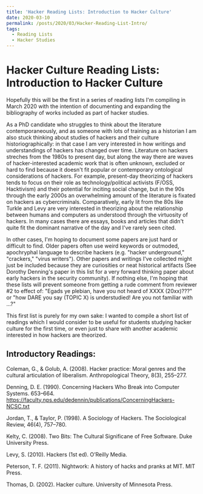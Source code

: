 ```yaml
---
title: 'Hacker Reading Lists: Introduction to Hacker Culture'
date: 2020-03-10
permalink: /posts/2020/03/Hacker-Reading-List-Intro/
tags:
  - Reading Lists
  - Hacker Studies
---
```


Hacker Culture Reading Lists: Introduction to Hacker Culture
======
Hopefully this will be the first in a series of reading lists I'm compiling in March 2020 with the intention of documenting and expanding the bibliography of works included as part of hacker studies. 

As a PhD candidate who struggles to think about the literature contemporaneously, and as someone with lots of training as a historian I am also stuck thinking about studies of hackers and their culture historiographically: in that case I am very interested in how writings and understandings of hackers has changed over time. Literature on hackers streches from the 1980s to present day, but along the way there are waves of hacker-interested academic work that is often unknown, excluded or hard to find because it doesn't fit popular or contemporary ontological considerations of hackers. For example, present-day theorizing of hackers tends to focus on their role as technology/political activists (F/OSS, Hacktivism) and their potential for inciting social change, but in the 90s through the early 2000s an overwhelming amount of the literature is fixated on hackers as cybercriminals. Comparatively, early lit from the 80s like Turkle and Levy are very interested in theorizing about the relationship between humans and computers as understood through the virtuosity of hackers. In many cases there are essays, books and articles that didn't quite fit the dominant narrative of the day and I've rarely seen cited.

In other cases, I'm hoping to document some papers are just hard or difficult to find. Older papers often use weird keywords or outmoded, apochryphal language to describe hackers (e.g. "hacker underground," "crackers," "virus writers"). Other papers and writings I've collected might just be included because they are curiosities or neat historical artifacts (See Dorothy Denning's paper in this list for a very forward thinking paper about early hackers in the security community). If nothing else, I'm hoping that these lists will prevent someone from getting a rude comment from reviewer #2 to effect of: "Egads ye plebian, have you not heard of XXXX (20xx)???" or "how DARE you say (TOPIC X) is understudied! Are you not familiar with ...?"

This first list is purely for my own sake: I wanted to compile a short list of readings which I would consider to be useful for students studying hacker culture for the first time, or even just to share with another academic interested in how hackers are theorized.

Introductory Readings:
----- 

Coleman, G., & Golub, A. (2008). Hacker practice: Moral genres and the cultural articulation of liberalism. Anthropological Theory, 8(3), 255–277.

Denning, D. E. (1990). Concerning Hackers Who Break into Computer Systems. 653–664. https://faculty.nps.edu/dedennin/publications/ConcerningHackers-NCSC.txt

Jordan, T., & Taylor, P. (1998). A Sociology of Hackers. The Sociological Review, 46(4), 757–780. 

Kelty, C. (2008). Two Bits: The Cultural Significane of Free Software. Duke University Press.

Levy, S. (2010). Hackers (1st ed). O’Reilly Media.

Peterson, T. F. (2011). Nightwork: A history of hacks and pranks at MIT. MIT Press.

Thomas, D. (2002). Hacker culture. University of Minnesota Press.
